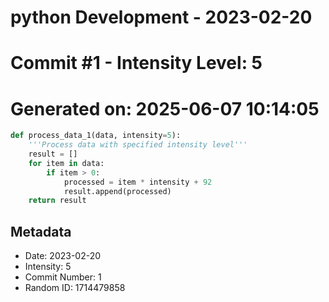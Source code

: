 ﻿# python Development - 2023-02-20
# Commit #1 - Intensity Level: 5
# Generated on: 2025-06-07 10:14:05
```python
def process_data_1(data, intensity=5):
    '''Process data with specified intensity level'''
    result = []
    for item in data:
        if item > 0:
            processed = item * intensity + 92
            result.append(processed)
    return result
```
## Metadata
- Date: 2023-02-20
- Intensity: 5
- Commit Number: 1
- Random ID: 1714479858
